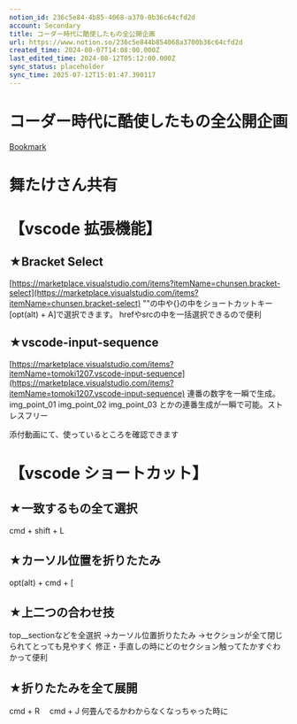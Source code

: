 ```yaml
---
notion_id: 236c5e84-4b85-4068-a370-0b36c64cfd2d
account: Secondary
title: コーダー時代に酷使したもの全公開企画
url: https://www.notion.so/236c5e844b854068a3700b36c64cfd2d
created_time: 2024-08-07T14:08:00.000Z
last_edited_time: 2024-08-12T05:12:00.000Z
sync_status: placeholder
sync_time: 2025-07-12T15:01:47.390117
---
```

# コーダー時代に酷使したもの全公開企画

[Bookmark](https://mm.tt/app/map/3380605400?t=LydnTUERUZ)
# 舞たけさん共有
  # 【vscode 拡張機能】
  ## **★Bracket Select**
  [https://marketplace.visualstudio.com/items?itemName=chunsen.bracket-select](https://marketplace.visualstudio.com/items?itemName=chunsen.bracket-select)
  ""の中や{}の中をショートカットキー[opt(alt) + A]で選択できます。
hrefやsrcの中を一括選択できるので便利
  ## **★vscode-input-sequence**
  [https://marketplace.visualstudio.com/items?itemName=tomoki1207.vscode-input-sequence](https://marketplace.visualstudio.com/items?itemName=tomoki1207.vscode-input-sequence)
  連番の数字を一瞬で生成。
img_point_01
img_point_02
img_point_03
とかの連番生成が一瞬で可能。ストレスフリー
  
  添付動画にて、使っているところを確認できます
  # 【vscode ショートカット】
  ## **★一致するもの全て選択**
  cmd + shift + L
  ## **★カーソル位置を折りたたみ**
  opt(alt) + cmd + [
  ## **★上二つの合わせ技**
  top__sectionなどを全選択
→カーソル位置折りたたみ
→セクションが全て閉じられてとっても見やすく
  修正・手直しの時にどのセクション触ってたかすぐわかって便利
  ## **★折りたたみを全て展開**
  cmd + R　 cmd + J
何畳んでるかわからなくなっちゃった時に
  